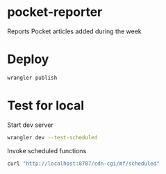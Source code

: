 # pocket-reporter

Reports Pocket articles added during the week

# Deploy
```bash
wrangler publish
```

# Test for local
Start dev server
```bash
wrangler dev --test-scheduled
```

Invoke scheduled functions
```bash
curl "http://localhost:8787/cdn-cgi/mf/scheduled"
```
